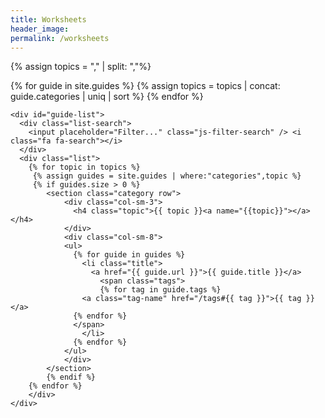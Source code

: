 ```yaml
---
title: Worksheets
header_image:
permalink: /worksheets
---
```


    
{% assign topics = "," | split: ","%}

{% for guide in site.guides %}
 {% assign topics = topics | concat: guide.categories | uniq | sort %}
{% endfor %}


<section class="topics">

    <div id="guide-list">
      <div class="list-search">
        <input placeholder="Filter..." class="js-filter-search" /> <i class="fa fa-search"></i>
      </div>      
      <div class="list">
        {% for topic in topics %}
         {% assign guides = site.guides | where:"categories",topic %}
         {% if guides.size > 0 %}
      		<section class="category row">
      			<div class="col-sm-3">
      			  <h4 class="topic">{{ topic }}<a name="{{topic}}"></a></h4>
      			</div>  
      			<div class="col-sm-8">
      			<ul>
      			  {% for guide in guides %}
      			    <li class="title">
      			      <a href="{{ guide.url }}">{{ guide.title }}</a>
        			    <span class="tags">
        			    {% for tag in guide.tags %}
                    <a class="tag-name" href="/tags#{{ tag }}">{{ tag }}</a>
                  {% endfor %}
                  </span>
      			    </li>
      			  {% endfor %}
      			</ul>
      			</div>
      		</section>
      		{% endif %}
      	{% endfor %} 
    	</div>
    </div>
</section>